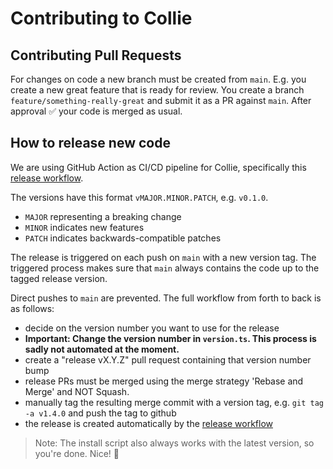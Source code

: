 # Contributing to Collie

## Contributing Pull Requests

For changes on code a new branch must be created from `main`. E.g. you create a new great feature that is ready for review.
You create a branch `feature/something-really-great` and submit it as a PR against `main`.
After approval ✅ your code is merged as usual.

## How to release new code

We are using GitHub Action as CI/CD pipeline for Collie, specifically this [release workflow](.github/workflows/releases.yml).

The versions have this format `vMAJOR.MINOR.PATCH`, e.g. `v0.1.0`.

- `MAJOR` representing a breaking change
- `MINOR` indicates new features
- `PATCH` indicates backwards-compatible patches

The release is triggered on each push on `main` with a new version tag.
The triggered process makes sure that `main` always contains the code up to the tagged release version.

Direct pushes to `main` are prevented. The full workflow from forth to back is as follows:

- decide on the version number you want to use for the release
- **Important: Change the version number in `version.ts`. This process is sadly not automated at the moment.**
- create a "release vX.Y.Z" pull request containing that version number bump
- release PRs must be merged using the merge strategy 'Rebase and Merge' and NOT Squash.
- manually tag the resulting merge commit with a version tag, e.g. `git tag -a v1.4.0` and push the tag to github
- the release is created automatically by the [release workflow](.github/workflows/releases.yml)

> Note: The install script also always works with the latest version, so you're done. Nice! 🎉
